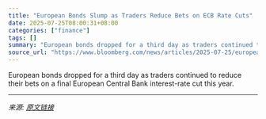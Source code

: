 ```yaml
---
title: "European Bonds Slump as Traders Reduce Bets on ECB Rate Cuts"
date: 2025-07-25T08:00:31+08:00
categories: ["finance"]
tags: []
summary: "European bonds dropped for a third day as traders continued to reduce their bets on a final European Central Bank interest-rate cut this year."
source_url: "https://www.bloomberg.com/news/articles/2025-07-25/european-bonds-slump-as-traders-reduce-bets-on-ecb-rate-cuts"
---
```


European bonds dropped for a third day as traders continued to reduce their bets on a final European Central Bank interest-rate cut this year.

---

*来源: [原文链接](https://www.bloomberg.com/news/articles/2025-07-25/european-bonds-slump-as-traders-reduce-bets-on-ecb-rate-cuts)*

